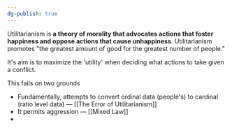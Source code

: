 ```yaml
---
dg-publish: true
---
```

Utilitarianism is **a theory of morality that advocates actions that foster happiness and oppose actions that cause unhappiness**. Utilitarianism promotes "the greatest amount of good for the greatest number of people."

It's aim is to maximize the 'utility' when deciding what actions to take given a conflict.

This fails on two grounds
- Fundamentally, attempts to convert ordinal data (people's) to cardinal (ratio level data) — [[The Error of Utilitarianism]]
- It permits aggression — [[Mixed Law]]
- 